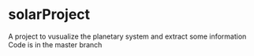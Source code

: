 # solarProject
A project to vusualize the planetary system and extract some information
Code is in the master branch
